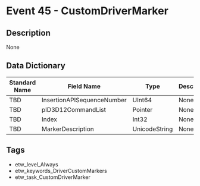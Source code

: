 # Event 45 - CustomDriverMarker

## Description
None

## Data Dictionary
|Standard Name|Field Name|Type|Description|Sample Value|
|---|---|---|---|---|
|TBD|InsertionAPISequenceNumber|UInt64|None|`None`|
|TBD|pID3D12CommandList|Pointer|None|`None`|
|TBD|Index|Int32|None|`None`|
|TBD|MarkerDescription|UnicodeString|None|`None`|

## Tags
* etw_level_Always
* etw_keywords_DriverCustomMarkers
* etw_task_CustomDriverMarker